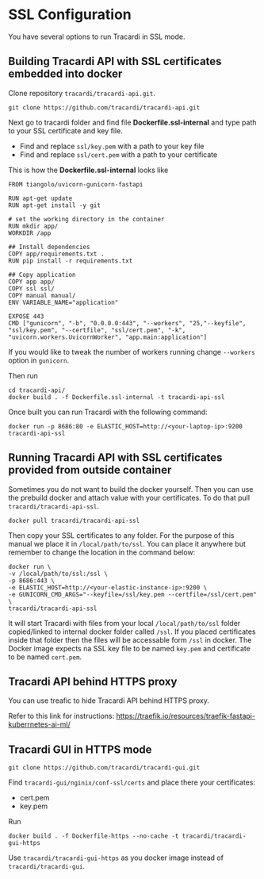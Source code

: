 # SSL Configuration

You have several options to run Tracardi in SSL mode.

## Building Tracardi API with SSL certificates embedded into docker

Clone repository `tracardi/tracardi-api.git`.

```
git clone https://github.com/tracardi/tracardi-api.git
```

Next go to tracardi folder and find file **Dockerfile.ssl-internal** and type path to your SSL certificate and key file. 

* Find and replace `ssl/key.pem` with a path to your key file
* Find and replace `ssl/cert.pem` with a path to your certificate

This is how the **Dockerfile.ssl-internal** looks like

```
FROM tiangolo/uvicorn-gunicorn-fastapi

RUN apt-get update
RUN apt-get install -y git

# set the working directory in the container
RUN mkdir app/
WORKDIR /app

## Install dependencies
COPY app/requirements.txt .
RUN pip install -r requirements.txt

## Copy application
COPY app app/
COPY ssl ssl/
COPY manual manual/
ENV VARIABLE_NAME="application"

EXPOSE 443
CMD ["gunicorn", "-b", "0.0.0.0:443", "--workers", "25,"--keyfile", "ssl/key.pem", "--certfile", "ssl/cert.pem", "-k", "uvicorn.workers.UvicornWorker", "app.main:application"]
```

If you would like to tweak the number of workers running change `--workers` option in `gunicorn`.

Then run

```
cd tracardi-api/
docker build . -f Dockerfile.ssl-internal -t tracardi-api-ssl
```

Once built you can run Tracardi with the following command:

```
docker run -p 8686:80 -e ELASTIC_HOST=http://<your-laptop-ip>:9200 tracardi-api-ssl
```

## Running Tracardi API with SSL certificates provided from outside container

Sometimes you do not want to build the docker yourself. Then you can use the prebuild docker and attach
value with your certificates. To do that pull `tracardi/tracardi-api-ssl`.

```
docker pull tracardi/tracardi-api-ssl
```

Then copy your SSL certificates to any folder. For the purpose of this manual we place it in `/local/path/to/ssl`.
You can place it anywhere but remember to change the location in the command below:

```
docker run \
-v /local/path/to/ssl:/ssl \
-p 8686:443 \
-e ELASTIC_HOST=http://<your-elastic-instance-ip>:9200 \
-e GUNICORN_CMD_ARGS="--keyfile=/ssl/key.pem --certfile=/ssl/cert.pem" \
tracardi/tracardi-api-ssl
```

It will start Tracardi with files from your local `/local/path/to/ssl` folder copied/linked to internal docker folder called `/ssl`.
If you placed certificates inside that folder then the files will be accessable form `/ssl` in docker. 
The Docker image expects na SSL key file to be named `key.pem` and certificate to be named `cert.pem`.

## Tracardi API behind HTTPS proxy

You can use treafic to hide Tracardi API behind HTTPS proxy.

Refer to this link for instructions:
https://traefik.io/resources/traefik-fastapi-kuberrnetes-ai-ml/

## Tracardi GUI in HTTPS mode

```
git clone https://github.com/tracardi/tracardi-gui.git
```

Find `tracardi-gui/nginix/conf-ssl/certs` and place there your certificates:

* cert.pem
* key.pem

Run

```
docker build . -f Dockerfile-https --no-cache -t tracardi/tracardi-gui-https
```

Use `tracardi/tracardi-gui-https` as you docker image instead of `tracardi/tracardi-gui`.

